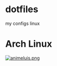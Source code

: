 # dotfiles
my configs linux 

# Arch Linux
[![animeluis.png](https://i.imgur.com/xNJ9e3N.png)](https://i.imgur.com/xNJ9e3N.png)
